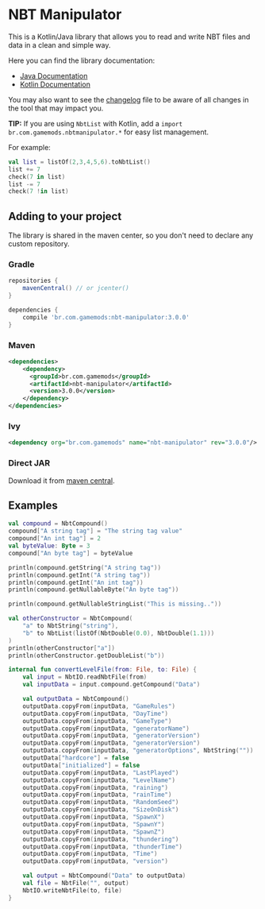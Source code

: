 # NBT Manipulator

This is a Kotlin/Java library that allows you to read and write NBT files and data in a clean and simple way.

Here you can find the library documentation:
* [Java Documentation](https://powernukkit.github.io/NBT-Manipulator/javadoc/br/com/gamemods/nbtmanipulator/package-summary.html)
* [Kotlin Documentation](https://powernukkit.github.io/NBT-Manipulator/kdoc/br.com.gamemods.nbtmanipulator/index.html)

You may also want to see the [changelog](CHANGELOG.md) file to be aware of all changes in the tool that may impact you.

**TIP:** If you are using `NbtList` with Kotlin, add a `import br.com.gamemods.nbtmanipulator.*` for easy list management.

For example:
```kotlin
val list = listOf(2,3,4,5,6).toNbtList()
list += 7
check(7 in list)
list -= 7
check(7 !in list)
```

## Adding to your project

The library is shared in the maven center, so you don't need to declare any custom repository.

### Gradle

```groovy
repositories {
    mavenCentral() // or jcenter()
}

dependencies {
    compile 'br.com.gamemods:nbt-manipulator:3.0.0'
}
```

### Maven

```xml
<dependencies>
    <dependency>
      <groupId>br.com.gamemods</groupId>
      <artifactId>nbt-manipulator</artifactId>
      <version>3.0.0</version>
    </dependency>
</dependencies>
```

### Ivy

```xml
<dependency org="br.com.gamemods" name="nbt-manipulator" rev="3.0.0"/>
```

### Direct JAR
Download it from [maven central](http://central.maven.org/maven2/br/com/gamemods/nbt-manipulator/).

## Examples

```kotlin
val compound = NbtCompound()
compound["A string tag"] = "The string tag value"
compound["An int tag"] = 2
val byteValue: Byte = 3
compound["An byte tag"] = byteValue

println(compound.getString("A string tag"))
println(compound.getInt("A string tag"))
println(compound.getInt("An int tag"))
println(compound.getNullableByte("An byte tag"))

println(compound.getNullableStringList("This is missing.."))

val otherConstructor = NbtCompound(
    "a" to NbtString("string"),
    "b" to NbtList(listOf(NbtDouble(0.0), NbtDouble(1.1)))
)
println(otherConstructor["a"])
println(otherConstructor.getDoubleList("b"))
```

```kotlin
internal fun convertLevelFile(from: File, to: File) {
    val input = NbtIO.readNbtFile(from)
    val inputData = input.compound.getCompound("Data")

    val outputData = NbtCompound()
    outputData.copyFrom(inputData, "GameRules")
    outputData.copyFrom(inputData, "DayTime")
    outputData.copyFrom(inputData, "GameType")
    outputData.copyFrom(inputData, "generatorName")
    outputData.copyFrom(inputData, "generatorVersion")
    outputData.copyFrom(inputData, "generatorVersion")
    outputData.copyFrom(inputData, "generatorOptions", NbtString(""))
    outputData["hardcore"] = false
    outputData["initialized"] = false
    outputData.copyFrom(inputData, "LastPlayed")
    outputData.copyFrom(inputData, "LevelName")
    outputData.copyFrom(inputData, "raining")
    outputData.copyFrom(inputData, "rainTime")
    outputData.copyFrom(inputData, "RandomSeed")
    outputData.copyFrom(inputData, "SizeOnDisk")
    outputData.copyFrom(inputData, "SpawnX")
    outputData.copyFrom(inputData, "SpawnY")
    outputData.copyFrom(inputData, "SpawnZ")
    outputData.copyFrom(inputData, "thundering")
    outputData.copyFrom(inputData, "thunderTime")
    outputData.copyFrom(inputData, "Time")
    outputData.copyFrom(inputData, "version")

    val output = NbtCompound("Data" to outputData)
    val file = NbtFile("", output)
    NbtIO.writeNbtFile(to, file)
}
```
